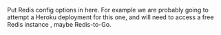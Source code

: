 


Put Redis config options in here.  For example we are probably going to attempt a Heroku deployment for this one, and will need to access a free Redis instance , maybe Redis-to-Go.  
